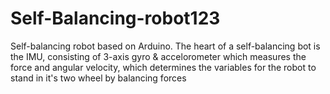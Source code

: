 # Self-Balancing-robot123
Self-balancing robot based on Arduino. The heart of a self-balancing bot is the IMU, consisting of 3-axis gyro & accelorometer which measures the force  and  angular velocity, which determines the variables for the robot to stand in it's two wheel by balancing forces
